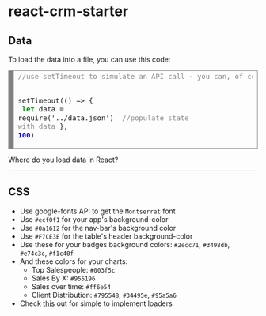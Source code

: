 # react-crm-starter

## Data
To load the data into a file, you can use this code:
<!-- HTML generated using hilite.me --><div style="overflow:auto;width:auto;border:solid gray;border-width:.1em .1em .1em .8em;padding:.2em .6em;"><pre style="margin: 0; line-height: 125%"><span style="color: #888888">//use setTimeout to simulate an API call - you can, of course, do this without the setTimeout, but using setTimeout will simplify your transition to connecting your to your server later on</span>
setTimeout(() =&gt; {
    <span style="color: #008800; font-weight: bold">  let</span> data = require(&#39;../data.json&#39;)
    <span style="color: #888888">  //populate state with data</span>
}, <span style="color: #0000DD; font-weight: bold">100</span>)
</pre></div>

Where do you load data in React?

<hr>

## CSS
- Use google-fonts API to get the `Montserrat` font
- Use `#ecf0f1` for your app's background-color
- Use `#0a1612` for the nav-bar's background color
- Use `#F7CE3E` for the table's header background-color 
- Use these for your badges background colors: `#2ecc71`, `#3498db`, `#e74c3c`, `#f1c40f`
- And these colors for your charts:
    - Top Salespeople: `#003f5c`
    - Sales By X: `#955196`
    - Sales over time: `#ff6e54`
    - Client Distribution: `#795548`, `#34495e`, `#95a5a6` 
- Check <a href="http://tobiasahlin.com/spinkit/" target="_blank">this</a> out for simple to implement loaders
